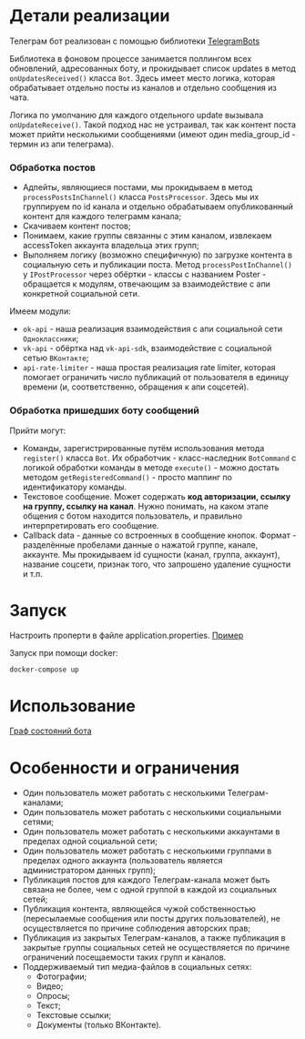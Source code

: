 # Детали реализации

Телеграм бот реализован с помощью библиотеки [TelegramBots](https://github.com/rubenlagus/TelegramBots)

Библиотека в фоновом процессе занимается поллингом всех обновлений, адресованных боту, и прокидывает список updates в
метод `onUpdatesReceived()` класса `Bot`. Здесь имеет место логика, которая обрабатывает отдельно посты из каналов и
отдельно сообщения из чата.

Логика по умолчанию для каждого отдельного update вызывала `onUpdateReceive()`. Такой подход нас не устраивал, так как
контент поста может прийти несколькими сообщениями (имеют один media_group_id - термин из апи
телеграма).

### Обработка постов

* Адпейты, являющиеся постами, мы прокидываем в метод `processPostsInChannel()` класса `PostsProcessor`. Здесь мы их
  группируем по id канала и отдельно обрабатываем опубликованный контент для каждого телеграмм канала;
* Скачиваем контент постов;
* Понимаем, какие группы связанны с этим каналом, извлекаем accessToken аккаунта владельца этих групп;
* Выполняем логику (возможно специфичную) по загрузке контента в социальную сеть и публикации поста.
  Метод `processPostInChannel()` у `IPostProcessor` через обёртки - классы с названием Poster - обращается к модулям,
  отвечающим за взаимодействие с апи конкретной социальной сети.

Имеем модули:

* `ok-api` - наша реализация взаимодействия с апи социальной сети `Одноклассники`;
* `vk-api` - обёртка над `vk-api-sdk`, взаимодействие с социальной сетью `ВКонтакте`;
* `api-rate-limiter` - наша простая реализация rate limiter, которая помогает ограничить число публикаций от
  пользователя в единицу времени (и, соответственно, обращения к апи соцсетей).

### Обработка пришедших боту сообщений

Прийти могут:

- Команды, зарегистрированные путём использования метода `register()` класса `Bot`. Их обработчик - 
  класс-наследник `BotCommand` с логикой обработки команды в методе `execute()` - можно достать
  методом `getRegisteredCommand()` - просто маппинг по идентификатору команды.
- Текстовое сообщение. Может содержать **код авторизации, ссылку на группу, ссылку на канал**. Нужно понимать, на каком
  этапе общения с ботом находится пользователь, и правильно интерпретировать его сообщение.
- Callback data - данные со встроенных в сообщение кнопок. Формат - разделённые пробелами данные о нажатой группе,
  канале, аккаунте. Мы прокидываем id сущности (канал, группа, аккаунт), название соцсети, признак того, что запрошено
  удаление сущности и т.п.

# Запуск

Настроить проперти в файле application.properties. [Пример](application.properties.demo)

Запуск при помощи docker:

```
docker-compose up
```

# Использование

[Граф состояний бота](https://www.figma.com/file/CSHh8AkIMLO2KSb3yvQDBD/Телеграм-бот-авто-постинга?type=design&node-id=0-1)

# Особенности и ограничения

* Один пользователь может работать с несколькими Телеграм-каналами;
* Один пользователь может работать с несколькими социальными сетями;
* Один пользователь может работать с несколькими аккаунтами в пределах одной социальной сети;
* Один пользователь может работать с несколькими группами в пределах одного аккаунта (пользователь является
  администратором данных групп);
* Публикация постов для каждого Телеграм-канала может быть связана не более, чем с одной группой в каждой из социальных
  сетей;
* Публикация контента, являющейся чужой собственностью (пересылаемые сообщения или посты других пользователей), не
  осуществляется по причине соблюдения авторских прав;
* Публикация из закрытых Телеграм-каналов, а также публикация в закрытые группы социальных сетей не осуществляется по
  причине ограничений посещаемости таких групп и каналов.
* Поддерживаемый тип медиа-файлов в социальных сетях:
    * Фотографии;
    * Видео;
    * Опросы;
    * Текст;
    * Текстовые ссылки;
    * Документы (только ВКонтакте).




